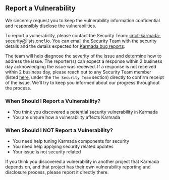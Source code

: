## Report a Vulnerability

We sincerely request you to keep the vulnerability information confidential and responsibly disclose the vulnerabilities.

To report a vulnerability, please contact the Security Team: [cncf-karmada-security@lists.cncf.io](mailto:cncf-karmada-security@lists.cncf.io). You can email the Security Team with the security details and the details expected for [Karmada bug reports](https://github.com/karmada-io/karmada/blob/master/.github/ISSUE_TEMPLATE/bug-report.md). 

The team will help diagnose the severity of the issue and determine how to address the issue. The reporter(s) can expect a response within 2 business day acknowledging the issue was received. If a response is not received within 2 business day, please reach out to any Security Team member (listed [here](security-groups.md), under the `The Security Team` section) directly to confirm receipt of the issue. We’ll try to keep you informed about our progress throughout the process.

### When Should I Report a Vulnerability?

- You think you discovered a potential security vulnerability in Karmada
- You are unsure how a vulnerability affects Karmada

### When Should I NOT Report a Vulnerability?

- You need help tuning Karmada components for security
- You need help applying security related updates
- Your issue is not security related

If you think you discovered a vulnerability in another project that Karmada depends on, and that project has their own vulnerability reporting and disclosure process, please report it directly there.